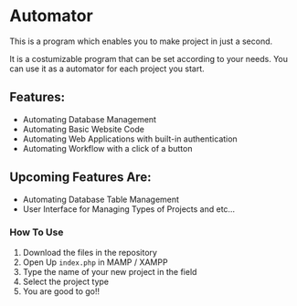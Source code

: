 # Automator

This is a program which enables you to make project in just a second.

It is a costumizable program that can be set according to your needs. You can use it as a automator for each project you start.

## Features:

 - Automating Database Management
 - Automating Basic Website Code
 - Automating Web Applications with built-in authentication
 - Automating Workflow with a click of a button
 
## Upcoming Features Are:

 - Automating Database Table Management
 - User Interface for Managing Types of Projects and etc…
 
 
 ### How To Use
 
 1. Download the files in the repository
 2. Open Up `index.php` in MAMP / XAMPP
 3. Type the name of your new project in the field
 4. Select the project type
 5. You are good to go!!
